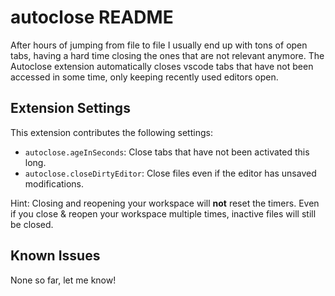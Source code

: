 # autoclose README

After hours of jumping from file to file I usually end up with tons of open tabs, having a hard time closing the ones that are not relevant anymore.
The Autoclose extension automatically closes vscode tabs that have not been accessed in some time, only keeping recently used editors open.


## Extension Settings

This extension contributes the following settings:

* `autoclose.ageInSeconds`: Close tabs that have not been activated this long. 
* `autoclose.closeDirtyEditor`: Close files even if the editor has unsaved modifications.

Hint: Closing and reopening your workspace will **not** reset the timers. Even if you close & reopen your workspace multiple times, inactive files will still be closed.

## Known Issues

None so far, let me know!